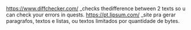 https://www.diffchecker.com/ _checks thedifference between 2 texts so u can check your errors in quests.
https://pt.lipsum.com/ _site pra gerar paragrafos, textos e listas, ou textos limitados por quantidade de bytes.



